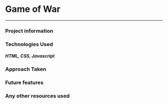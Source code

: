 # **Game of War**
---
### Project information
### Technologies Used
##### HTML, CSS, Javascript
### Approach Taken
### Future features
### Any other resources used

